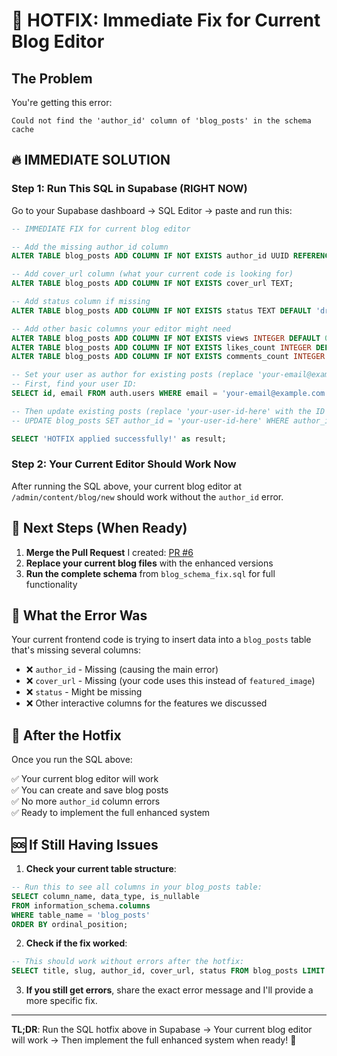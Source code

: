 # 🚨 HOTFIX: Immediate Fix for Current Blog Editor

## The Problem
You're getting this error:
```
Could not find the 'author_id' column of 'blog_posts' in the schema cache
```

## 🔥 IMMEDIATE SOLUTION

### Step 1: Run This SQL in Supabase (RIGHT NOW)

Go to your Supabase dashboard → SQL Editor → paste and run this:

```sql
-- IMMEDIATE FIX for current blog editor

-- Add the missing author_id column
ALTER TABLE blog_posts ADD COLUMN IF NOT EXISTS author_id UUID REFERENCES auth.users(id) ON DELETE SET NULL;

-- Add cover_url column (what your current code is looking for)
ALTER TABLE blog_posts ADD COLUMN IF NOT EXISTS cover_url TEXT;

-- Add status column if missing
ALTER TABLE blog_posts ADD COLUMN IF NOT EXISTS status TEXT DEFAULT 'draft';

-- Add other basic columns your editor might need
ALTER TABLE blog_posts ADD COLUMN IF NOT EXISTS views INTEGER DEFAULT 0;
ALTER TABLE blog_posts ADD COLUMN IF NOT EXISTS likes_count INTEGER DEFAULT 0;
ALTER TABLE blog_posts ADD COLUMN IF NOT EXISTS comments_count INTEGER DEFAULT 0;

-- Set your user as author for existing posts (replace 'your-email@example.com' with your actual email)
-- First, find your user ID:
SELECT id, email FROM auth.users WHERE email = 'your-email@example.com';

-- Then update existing posts (replace 'your-user-id-here' with the ID from above):
-- UPDATE blog_posts SET author_id = 'your-user-id-here' WHERE author_id IS NULL;

SELECT 'HOTFIX applied successfully!' as result;
```

### Step 2: Your Current Editor Should Work Now

After running the SQL above, your current blog editor at `/admin/content/blog/new` should work without the `author_id` error.

## 🔄 Next Steps (When Ready)

1. **Merge the Pull Request** I created: [PR #6](https://github.com/S1NAPANAHI/Webcite-for-new-authors/pull/6)
2. **Replace your current blog files** with the enhanced versions
3. **Run the complete schema** from `blog_schema_fix.sql` for full functionality

## 🎯 What the Error Was

Your current frontend code is trying to insert data into a `blog_posts` table that's missing several columns:

- ❌ `author_id` - Missing (causing the main error)
- ❌ `cover_url` - Missing (your code uses this instead of `featured_image`)
- ❌ `status` - Might be missing
- ❌ Other interactive columns for the features we discussed

## 🚀 After the Hotfix

Once you run the SQL above:

✅ Your current blog editor will work  
✅ You can create and save blog posts  
✅ No more `author_id` column errors  
✅ Ready to implement the full enhanced system  

## 🆘 If Still Having Issues

1. **Check your current table structure**:
```sql
-- Run this to see all columns in your blog_posts table:
SELECT column_name, data_type, is_nullable 
FROM information_schema.columns 
WHERE table_name = 'blog_posts' 
ORDER BY ordinal_position;
```

2. **Check if the fix worked**:
```sql
-- This should work without errors after the hotfix:
SELECT title, slug, author_id, cover_url, status FROM blog_posts LIMIT 1;
```

3. **If you still get errors**, share the exact error message and I'll provide a more specific fix.

---

**TL;DR**: Run the SQL hotfix above in Supabase → Your current blog editor will work → Then implement the full enhanced system when ready! 🎉